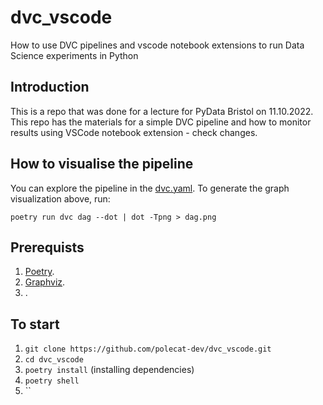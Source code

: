 # dvc_vscode
How to use DVC pipelines and vscode notebook extensions to run Data Science experiments in Python

## Introduction
This is a repo that was done for a lecture for PyData Bristol on 11.10.2022. 
This repo has the materials for a simple DVC pipeline and how to monitor results using
VSCode notebook extension - check changes.

## How to visualise the pipeline

You can explore the pipeline in the [dvc.yaml](./dvc.yaml). 
To generate the graph visualization above, run: 

`poetry run dvc dag --dot | dot -Tpng > dag.png`

## Prerequists
1. [Poetry](https://python-poetry.org/).
2. [Graphviz](https://graphviz.org/).
3. []().

## To start

1. `git clone https://github.com/polecat-dev/dvc_vscode.git`
2. `cd dvc_vscode`
3. `poetry install` (installing dependencies)
4. `poetry shell`
4. ``
